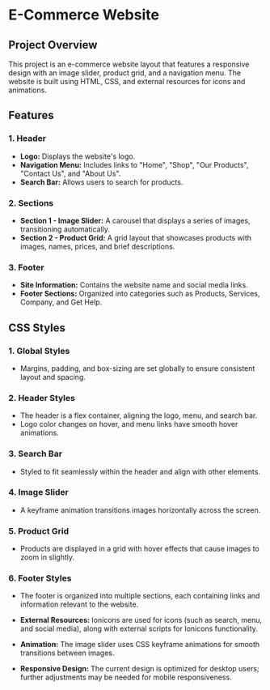 
# E-Commerce Website

## Project Overview

This project is an e-commerce website layout that features a responsive design with an image slider, product grid, and a navigation menu. The website is built using HTML, CSS, and external resources for icons and animations.

## Features

### 1. Header

- **Logo:** Displays the website's logo.
- **Navigation Menu:** Includes links to "Home", "Shop", "Our Products", "Contact Us", and "About Us".
- **Search Bar:** Allows users to search for products.

### 2. Sections

- **Section 1 - Image Slider:** A carousel that displays a series of images, transitioning automatically.
- **Section 2 - Product Grid:** A grid layout that showcases products with images, names, prices, and brief descriptions.

### 3. Footer

- **Site Information:** Contains the website name and social media links.
- **Footer Sections:** Organized into categories such as Products, Services, Company, and Get Help.

## CSS Styles

### 1. Global Styles

- Margins, padding, and box-sizing are set globally to ensure consistent layout and spacing.

### 2. Header Styles

- The header is a flex container, aligning the logo, menu, and search bar.
- Logo color changes on hover, and menu links have smooth hover animations.

### 3. Search Bar

- Styled to fit seamlessly within the header and align with other elements.

### 4. Image Slider

- A keyframe animation transitions images horizontally across the screen.

### 5. Product Grid

- Products are displayed in a grid with hover effects that cause images to zoom in slightly.

### 6. Footer Styles

- The footer is organized into multiple sections, each containing links and information relevant to the website.




- **External Resources:** Ionicons are used for icons (such as search, menu, and social media), along with external scripts for Ionicons functionality.
- **Animation:** The image slider uses CSS keyframe animations for smooth transitions between images.
- **Responsive Design:** The current design is optimized for desktop users; further adjustments may be needed for mobile responsiveness.

